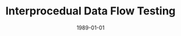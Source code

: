 ---
title: "Interprocedual Data Flow Testing"
date: 1989-01-01
venue: "Proceedings of the ACM SIGSOFT '89 Third Symposium on Testing, Analysis, and Verification, TAV 1989, Key West, Florida, USA, December 13-15, 1989"
paperurl: https://doi.org/10.1145/75308.75327
authors: "Mary Jean Harrold and Mary Lou Soffa"
awards: ""
---